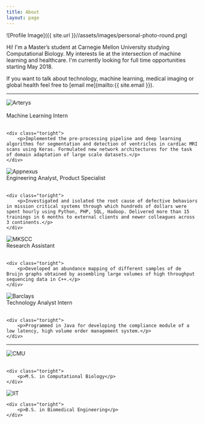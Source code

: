 ```yaml
---
title: About
layout: page
---
```


![Profile Image]({{ site.url }}//assets/images/personal-photo-round.png)

Hi! I'm a Master’s student at Carnegie Mellon University studying Computational Biology. My interests lie at the intersection of machine learning and healthcare. I'm currently looking for full time opportunities starting May 2018. 

If you want to talk about technology, machine learning, medical imaging or global health feel free to [email me](mailto:{{ site.email }}).

<!-- <p>She received her bachelors degree in Biomedical Engineering from Illinois Institute of Technology in 2013.  Prior to CMU, she worked at an ad-tech company in London, UK and New York, NY trying to make online ads more worthwhile for users. She likes to take time out to read, travel and play the violin.</p> -->


---

<!-- 
### Work Experience -->


<div class="side-by-side">
    <div class="toleft">
        <img class="image" src="{{ site.url }}/assets/images/about/arterys-logo.jpg" alt="Arterys"><br><br>
        <figcaption class="caption">Machine Learning Intern</figcaption><br>
    </div>

    <div class="toright">
        <p>Implemented the pre-processing pipeline and deep learning algorithms for segmentation and detection of ventricles in cardiac MRI scans using Keras. Formulated new network architectures for the task of domain adaptation of large scale datasets.</p>
    </div>
</div>

<div class="side-by-side">
    <div class="toleft">
        <img class="image" src="{{ site.url }}/assets/images/about/appnexus-logo-500x300.png" alt="Appnexus"><br>
        <figcaption class="caption">Engineering Analyst, Product Specialist</figcaption><br>
    </div>

    <div class="toright">
        <p>Investigated and isolated the root cause of defective behaviors in mission critical systems through which hundreds of dollars were spent hourly using Python, PHP, SQL, Hadoop. Delivered more than 15 trainings in 6 months to external clients and newer colleagues across 3 continents.</p>
    </div>
</div>

<div class="side-by-side">
    <div class="toleft">
        <img class="image" src="{{ site.url }}/assets/images/about/MSKCC_logo.jpg" alt="MKSCC"><br>
        <figcaption class="caption">Research Assistant</figcaption><br>
    </div>

    <div class="toright">
        <p>Developed an abundance mapping of different samples of de Bruijn graphs obtained by assembling large volumes of high throughput sequencing data in C++.</p>
    </div>
</div>

<div class="side-by-side">
    <div class="toleft">
        <img class="image" src="{{ site.url }}/assets/images/about/barcap.jpg" alt="Barclays">
        <figcaption class="caption">Technology Analyst Intern</figcaption><br>
    </div>

    <div class="toright">
        <p>Programmed in Java for developing the compliance module of a low latency, high volume order management system.</p>
    </div>
</div>

---


<div class="side-by-side">
    <div class="toleft">
        <img class="image" src="{{ site.url }}/assets/images/about/cmu-scs.png" alt="CMU"><br><br>
        <!-- <figcaption class="caption">Machine Learning Intern</figcaption><br> -->
    </div>

    <div class="toright">
        <p>M.S. in Computational Biology</p>
    </div>
</div>

<div class="side-by-side">
    <div class="toleft">
        <img class="image" src="{{ site.url }}/assets/images/about/iit.gif" alt="IIT"><br>
        <!-- <figcaption class="caption">Engineering Analyst, Product Specialist</figcaption><br> -->
    </div>

    <div class="toright">
        <p>B.S. in Biomedical Engineering</p>
    </div>
</div>